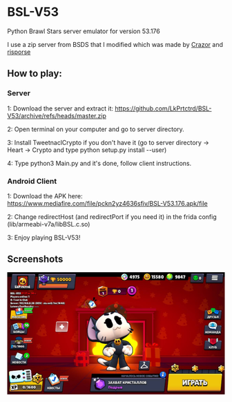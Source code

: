# BSL-V53
Python Brawl Stars server emulator for version 53.176

I use a zip server from BSDS that I modified which was made by [Сrazor](https://github.com/CrazorTheCat) and [risporse](https://github.com/risporce)

## How to play: ##

### Server ###
1: Download the server and extract it: https://github.com/LkPrtctrd/BSL-V53/archive/refs/heads/master.zip

2: Open terminal on your computer and go to server directory.

3: Install TweetnaclCrypto if you don't have it (go to server directory -> Heart -> Crypto and type python setup.py install --user)

4: Type python3 Main.py and it's done, follow client instructions.

### Android Client ###
1: Download the APK here: https://www.mediafire.com/file/pckn2yz4636sfiv/BSL-V53.176.apk/file

2: Change redirectHost (and redirectPort if you need it) in the frida config (lib/armeabi-v7a/libBSL.c.so)

3: Enjoy playing BSL-V53!

## Screenshots ##
![BSL-V53](https://raw.githubusercontent.com/LkPrtctrd/BSL-V53/main/Screenshots/menu.png)
